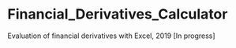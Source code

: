 # Financial_Derivatives_Calculator
Evaluation of financial derivatives with Excel, 2019 [In progress]
